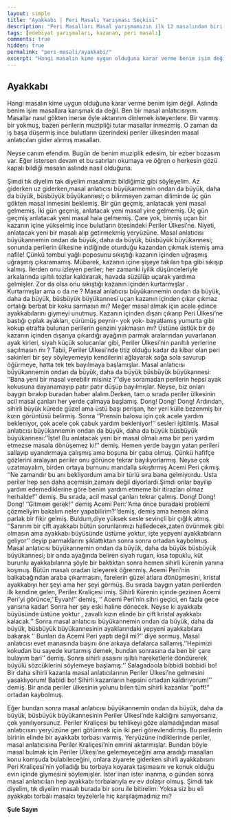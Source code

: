 ```yaml
---
layout: simple
title: "Ayakkabı | Peri Masalı Yarışması Seçkisi"
description: "Peri Masalları Masal yarışmamızın ilk 12 masalından biri Şule Sayın'ın kaleminden..."
tags: [edebiyat yarışmaları, kazanan, peri masalı]
comments: true
hidden: true
permalink: "peri-masali/ayakkabi/"
excerpt: "Hangi masalın kime uygun olduğuna karar verme benim işim değil. Aslında benim işim masallara karışmak da değil. Ben bir masal anlatıcısıyım. Masallar nasıl gökten inerse öyle aktarırım dinlemek isteyenlere. Bir varmış bir yokmuş, bazen perilerin muzipliği tutar masallar inmezmiş. O zaman da iş başa düşermiş:ince bulutların üzerindeki periler ülkesinden masal anlatıcıları gider alırmış masalları."
---
```


## Ayakkabı

Hangi masalın kime uygun olduğuna karar verme benim işim değil. Aslında benim işim masallara karışmak da değil. Ben bir masal anlatıcısıyım. Masallar nasıl gökten inerse öyle aktarırım dinlemek isteyenlere. Bir varmış bir yokmuş, bazen perilerin muzipliği tutar masallar inmezmiş. O zaman da iş başa düşermiş:ince bulutların üzerindeki periler ülkesinden masal anlatıcıları gider alırmış masalları.  

Neyse canım efendim. Bugün de benim muziplik edesim, bir ezber bozasım var. Eğer istersen devam et bu satırları okumaya ve öğren o herkesin gözü kapalı bildiği masalın aslında nasıl olduğuna.  

Şimdi tık diyelim tak diyelim masalımızı bildiğimiz gibi söyleyelim. Az giderken uz giderken,masal anlatıcısı büyükannemin ondan da büyük, daha da büyük, büsbüyük büyükannesi; o bilinmeyen zaman diliminde üç gün gökten masal inmesini beklemiş. Bir gün geçmiş, anlatacak yeni masal gelmemiş. İki gün geçmiş, anlatacak yeni masal yine gelmemiş. Üç gün geçmiş anlatacak yeni masal hala gelmemiş. Çare yok, binmiş uçan bir kazanın içine yükselmiş ince bulutların ötesindeki Periler Ülkesi’ne. Niyeti, anlatacak yeni bir masalı alıp getirmekmiş yeryüzüne. Masal anlatıcısı büyükannemin ondan da büyük, daha da büyük, büsbüyük büyükannesi; sonunda perilerin ülkesine indiğinde oturduğu kazandan çıkmak istemiş ama nafile! Çünkü tombul yağlı poposunu sıkıştığı kazanın içinden uğraşmış uğraşmış çıkaramamış. Mübarek, kazanın içine şişeye takılan tıpa gibi sıkışıp kalmış. İlerden onu izleyen periler; her zamanki iyilik düşünceleriyle arkalarında ışıltılı tozlar kaldırarak, havada süzülüp uçarak yardıma gelmişler. Zor da olsa onu sıkıştığı kazanın içinden kurtarmışlar . Kurtarmışlar ama o da ne ? Masal anlatıcısı büyükannemin ondan da büyük, daha da büyük, büsbüyük büyükannesi uçan kazanın içinden çıkar çıkmaz ortalığı berbat bir koku sarmasın mı? Meğer masal almak için acele edince ayakkabılarını giymeyi unutmuş. Kazanın içinden dışarı çıkarıp Peri Ülkesi’ne bastığı çıplak ayakları, çürümüş peynir- yok yok- bayatlamış yumurta gibi kokup etrafta bulunan perilerin genzini yakmasın mı? Üstüne üstlük bir de kazanın içinden dışarıya çıkardığı ayağının parmak aralarından yuvarlanan ayak kirleri, siyah küçük solucanlar gibi, Periler Ülkesi’nin parıltılı yerlerine saçılmasın mı ? Tabii, Periler Ülkesi’nde titiz olduğu kadar da kibar olan peri sakinleri bir şey söyleyemeyip kendilerini ağlayarak sağa sola savurup öğürmeye, hatta tek tek bayılmaya başlamışlar. Masal anlatıcısı büyükannemin ondan da büyük, daha da büyük büsbüyük büyükannesi: ‘’Bana yeni bir masal verebilir misiniz ?’’diye soramadan perilerin hepsi ayak kokusuna dayanamayıp patır patır düşüp bayılmışlar. Neyse, biz onları baygın bırakıp buradan haber alalım.Derken, tam o sırada periler ülkesinin acil masal çanları her yerde çalmaya başlamış. Dong! Dong! Dong! Ardından, sihirli büyük kürede güzel ama üstü başı perişan, her yeri külle bezenmiş bir kızın görüntüsü belirmiş. Sonra ‘’Prensin balosu için çok acele yardım bekleniyor, çok acele çok çabuk yardım bekleniyor!’’ sesleri işitilmiş. Masal anlatıcısı büyükannemin ondan da büyük, daha da büyük büsbüyük büyükannesi:’’İşte! Bu anlatacak yeni bir masal olmalı ama bir peri yardım etmezse masala dönüşemez ki!’’ demiş. Hemen yerde baygın yatan perileri sallayıp uyandırmaya çalışmış ama boşuna bir çaba olmuş. Çünkü hafifçe gözlerini aralayan periler onu görünce tekrar bayılıyorlarmış. Neyse çok uzatmayalım, birden ortaya burnunu mandalla sıkıştırmış Acemi Peri çıkmış. ‘’Ne zamandır bu anı bekliyordum ama bir türlü sıra bana gelmiyordu. Usta periler hep sen daha acemisin,zamanı değil diyorlardı.Şimdi onlar bayılıp yardım edemediklerine göre benim yardım etmeme bir itirazları olmaz herhalde!’’ demiş. Bu sırada, acil masal çanları tekrar çalmış. Dong! Dong! Dong! ‘’Gitmem gerek!’’ demiş Acemi Peri:‘’Ama önce buradaki problemi çözmeliyim bakalım neler yapabilirim?’’demiş, demiş ama hemen aklına parlak bir fikir gelmiş. Buldum,diye yüksek sesle sevinçli bir çığlık atmış. ‘’Sanırım bir çift ayakkabı bütün sorunlarımızı halledecek,zaten övünmek gibi olmasın ama ayakkabı büyüsünde üstüme yoktur, işte yepyeni ayakkabıların geliyor’’ deyip parmaklarını şıklattıktan sonra sonra ortadan kaybolmuş. Masal anlatıcısı büyükannemin ondan da büyük, daha da büyük büsbüyük büyükannesi; bir anda ayağında beliren siyah rugan, kısa topuklu, küt burunlu ayakkabılarına şöyle bir baktıktan sonra hemen sihirli kürenin yanına koşmuş. Bütün masalı oradan izleyerek öğrenmiş. Acemi Peri’nin balkabağından araba çıkarmasını, farelerin güzel atlara dönüşmesini, kristal ayakkabıyı her şeyi ama her şeyi görmüş. Bu sırada baygın yatan perilerden ilk kendine gelen, Periler Kraliçesi imiş. Sihirli Kürenin içinde gezinen Acemi Peri’yi görünce,’’Eyvah!’’ demiş, ‘’ Acemi Peri’nin sihri geçici, en fazla gece yarısına kadar! Sonra her şey eski haline dönecek. Neyse ki ayakkabı büyüsünde üstüne yoktur , zavallı kızın elinde bir çift kristal ayakkabı kalacak.’’ Sonra masal anlatıcısı büyükannemin ondan da büyük, daha da büyük, büsbüyük büyükannesinin ayaklarındaki yepyeni ayakkabılara bakarak ‘’ Bunları da Acemi Peri yaptı değil mi?’’ diye sormuş. Masal anlatıcısı evet manasında başını öne arkaya defalarca sallamış.’’Hepimizi kokudan bu sayede kurtarmış demek, bundan sonrasına da ben bir çare bulayım bari’’ demiş. Sonra sihirli asasını ışıltılı hareketlerle döndürerek büyülü sözcüklerini söylemeye başlamış:’’ Salagadoola bibbidi bobbidi bo! Bir daha sihirli kazanla masal anlatıcılarının Periler Ülkesi’ne gelmesini yasaklıyorum! Babidi bo! Sihirli kazanların hepsini ortadan kaldırıyorum!’’ demiş. Bir anda periler ülkesinin yolunu bilen tüm sihirli kazanlar ‘’poff!’’ ortadan kaybolmuş.  

Eğer bundan sonra masal anlatıcısı büyükannemin ondan da büyük, daha da büyük, büsbüyük büyükannesinin Periler Ülkesi’nde kaldığını sanıyorsanız, çok yanılıyorsunuz. Periler Kraliçesi bu tehlikeyi göze alamadığından masal anlatıcısını yeryüzüne geri götürmek için iki peri görevlendirmiş. Bu perilerin birinin elinde bir ayakkabı torbası varmış. Yeryüzüne indiklerinde periler, masal anlatıcısına Periler Kraliçesi’nin emrini aktarmışlar. Bundan böyle masal bulmak için Periler Ülkesi’ne gelemeyeceğini ama aradığı masalları konu komşuda bulabileceğini, onlara ziyarete giderken sihirli ayakkabısını Peri Kraliçesi’nin yolladığı bu torbaya koyarak taşımasını ve konuk olduğu evin içinde giymesini söylemişler. İster inan ister inanma, o günden sonra masal anlatıcıları hep ayakkabı torbalarıyla ev ev dolaşır olmuş. Şimdi tak diyelim, tık diyelim masalı burada bir soru ile bitirelim: Yoksa siz bu eli ayakkabı torbalı masalcı teyzelerle hiç karşılaşmadınız mı?  

**Şule Sayın**
